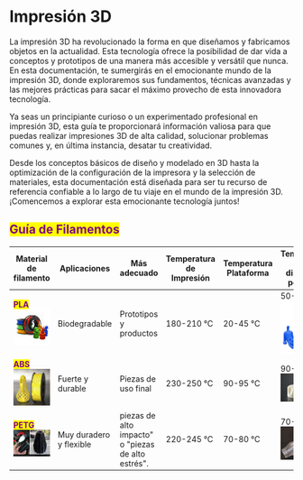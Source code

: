 # Impresión 3D

La impresión 3D ha revolucionado la forma en que diseñamos y fabricamos objetos en la actualidad. Esta tecnología ofrece la posibilidad de dar vida a conceptos y prototipos de una manera más accesible y versátil que nunca. En esta documentación, te sumergirás en el emocionante mundo de la impresión 3D, donde exploraremos sus fundamentos, técnicas avanzadas y las mejores prácticas para sacar el máximo provecho de esta innovadora tecnología.

Ya seas un principiante curioso o un experimentado profesional en impresión 3D, esta guía te proporcionará información valiosa para que puedas realizar impresiones 3D de alta calidad, solucionar problemas comunes y, en última instancia, desatar tu creatividad.

&#x20;Desde los conceptos básicos de diseño y modelado en 3D hasta la optimización de la configuración de la impresora y la selección de materiales, esta documentación está diseñada para ser tu recurso de referencia confiable a lo largo de tu viaje en el mundo de la impresión 3D. ¡Comencemos a explorar esta emocionante tecnología juntos!

## <mark style="color:purple;">**Guía de Filamentos**</mark>

<table data-view="cards"><thead><tr><th>Material de filamento</th><th>Aplicaciones</th><th>Más adecuado</th><th>Temperatura de Impresión</th><th>Temperatura Plataforma</th><th>Temperatura de distorsión por calor</th></tr></thead><tbody><tr><td><mark style="color:purple;"><strong>PLA</strong></mark><img src="../.gitbook/assets/image (1) (1) (1) (1) (1).png" alt=""></td><td>Biodegradable</td><td>Prototipos y productos</td><td>180-210 °C</td><td>20-45 °C</td><td>50-60 °C<img src="../.gitbook/assets/image (2) (1) (1).png" alt=""></td></tr><tr><td><mark style="color:purple;"><strong>ABS</strong></mark><img src="../.gitbook/assets/image (1) (1) (1) (1).png" alt=""></td><td>Fuerte y durable</td><td>Piezas de uso final</td><td>230-250 °C</td><td>90-95 °C</td><td>90-110 °C<img src="../.gitbook/assets/image (3) (1) (1) (1).png" alt=""></td></tr><tr><td><mark style="color:purple;"><strong>PETG</strong></mark><img src="../.gitbook/assets/image (5) (1).png" alt=""></td><td>Muy duradero y flexible</td><td>piezas de alto impacto" o "piezas de alto estrés".</td><td>220-245 °C</td><td>70-80 °C</td><td>70-80 °C<img src="../.gitbook/assets/image (4) (1).png" alt=""></td></tr></tbody></table>
